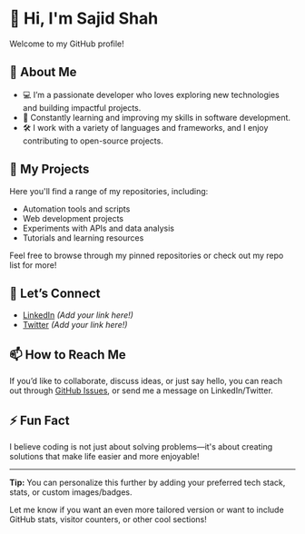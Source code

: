 <!--## Hi there 👋

Here’s a professional and friendly README template for your GitHub profile! You can copy this into a file named README.md in a repository called sajidshah960 (this is how GitHub displays profile READMEs).

-->

# 👋 Hi, I'm Sajid Shah

Welcome to my GitHub profile!

## 🚀 About Me

- 💻 I’m a passionate developer who loves exploring new technologies and building impactful projects.
- 🌱 Constantly learning and improving my skills in software development.
- 🛠️ I work with a variety of languages and frameworks, and I enjoy contributing to open-source projects.

## 📂 My Projects

Here you'll find a range of my repositories, including:

- Automation tools and scripts
- Web development projects
- Experiments with APIs and data analysis
- Tutorials and learning resources

Feel free to browse through my pinned repositories or check out my repo list for more!

## 🤝 Let’s Connect

- [LinkedIn](https://www.linkedin.com/in/sajidshah960) *(Add your link here!)*
- [Twitter](https://twitter.com/sajidshah960) *(Add your link here!)*

## 📫 How to Reach Me

If you’d like to collaborate, discuss ideas, or just say hello, you can reach out through [GitHub Issues](https://github.com/sajidshah960/sajidshah960/issues), or send me a message on LinkedIn/Twitter.

## ⚡ Fun Fact

I believe coding is not just about solving problems—it's about creating solutions that make life easier and more enjoyable!

---

**Tip:** You can personalize this further by adding your preferred tech stack, stats, or custom images/badges.

Let me know if you want an even more tailored version or want to include GitHub stats, visitor counters, or other cool sections!

<!--
**sajidshah960/sajidshah960** is a ✨ _special_ ✨ repository because its `README.md` (this file) appears on your GitHub profile.

Here are some ideas to get you started:

- 🔭 I’m currently working on ...
- 🌱 I’m currently learning ...
- 👯 I’m looking to collaborate on ...
- 🤔 I’m looking for help with ...
- 💬 Ask me about ...
- 📫 How to reach me: ...
- 😄 Pronouns: ...
- ⚡ Fun fact: ...
-->
